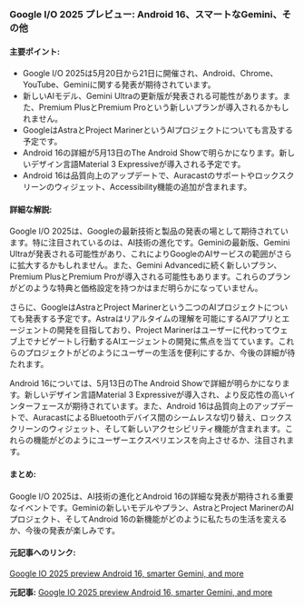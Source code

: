### Google I/O 2025 プレビュー: Android 16、スマートなGemini、その他

#### 主要ポイント:
- Google I/O 2025は5月20日から21日に開催され、Android、Chrome、YouTube、Geminiに関する発表が期待されています。
- 新しいAIモデル、Gemini Ultraの更新版が発表される可能性があります。また、Premium PlusとPremium Proという新しいプランが導入されるかもしれません。
- GoogleはAstraとProject MarinerというAIプロジェクトについても言及する予定です。
- Android 16の詳細が5月13日のThe Android Showで明らかになります。新しいデザイン言語Material 3 Expressiveが導入される予定です。
- Android 16は品質向上のアップデートで、Auracastのサポートやロックスクリーンのウィジェット、Accessibility機能の追加が含まれます。

#### 詳細な解説:
Google I/O 2025は、Googleの最新技術と製品の発表の場として期待されています。特に注目されているのは、AI技術の進化です。Geminiの最新版、Gemini Ultraが発表される可能性があり、これによりGoogleのAIサービスの範囲がさらに拡大するかもしれません。また、Gemini Advancedに続く新しいプラン、Premium PlusとPremium Proが導入される可能性もあります。これらのプランがどのような特典と価格設定を持つかはまだ明らかになっていません。

さらに、GoogleはAstraとProject Marinerという二つのAIプロジェクトについても発表する予定です。Astraはリアルタイムの理解を可能にするAIアプリとエージェントの開発を目指しており、Project Marinerはユーザーに代わってウェブ上でナビゲートし行動するAIエージェントの開発に焦点を当てています。これらのプロジェクトがどのようにユーザーの生活を便利にするか、今後の詳細が待たれます。

Android 16については、5月13日のThe Android Showで詳細が明らかになります。新しいデザイン言語Material 3 Expressiveが導入され、より反応性の高いインターフェースが期待されています。また、Android 16は品質向上のアップデートで、AuracastによるBluetoothデバイス間のシームレスな切り替え、ロックスクリーンのウィジェット、そして新しいアクセシビリティ機能が含まれます。これらの機能がどのようにユーザーエクスペリエンスを向上させるか、注目されます。

#### まとめ:
Google I/O 2025は、AI技術の進化とAndroid 16の詳細な発表が期待される重要なイベントです。Geminiの新しいモデルやプラン、AstraとProject MarinerのAIプロジェクト、そしてAndroid 16の新機能がどのように私たちの生活を変えるか、今後の発表が楽しみです。

#### 元記事へのリンク:
[Google IO 2025 preview Android 16, smarter Gemini, and more](リンク先のURL)

**元記事:** [Google IO 2025 preview Android 16, smarter Gemini, and more](https://www.newsbytesapp.com/news/science/google-i-o-2025-what-to-expect-from-the-tech-giant/story)